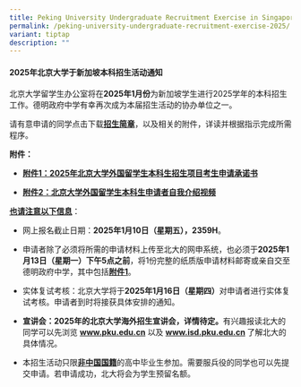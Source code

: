 ```yaml
---
title: Peking University Undergraduate Recruitment Exercise in Singapore for 2025
permalink: /peking-university-undergraduate-recruitment-exercise-2025/
variant: tiptap
description: ""
---
```

<h4><strong>2025年北京大学于新加坡本科招生活动通知</strong></h4>
<p>北京大学留学生办公室将在<strong>2025年1月份</strong>为新加坡学生进行2025学年的本科招生工作。德明政府中学有幸再次成为本届招生活动的协办单位之一。</p>
<p>请有意申请的同学点击下载<strong><a href="/files/2025_Peking_University_zhaosheng_jianzhang.pdf" rel="noopener nofollow" target="_blank">招生简章</a></strong>，以及相关的附件，详读并根据指示完成所需程序。</p>
<p><strong>附件：</strong>
</p>
<ul data-tight="true" class="tight">
<li>
<p><strong><a href="/files/2025_Peking_University_chengnuoshu.pdf" rel="noopener nofollow" target="_blank">附件1：2025年北京大学外国留学生本科生招生项目考生申请承诺书</a></strong>
</p>
</li>
<li>
<p><strong><a href="/files/2025_Peking_University_ziwojieshao.pdf" rel="noopener nofollow" target="_blank">附件2：北京大学外国留学生本科生申请者自我介绍视频</a></strong>
</p>
</li>
</ul>
<p></p>
<p><strong><u>也请注意以下信息</u></strong>：</p>
<ul data-tight="true" class="tight">
<li>
<p>网上报名截止日期：<strong>2025年1月10日（星期五），2359H</strong>。</p>
</li>
<li>
<p>申请者除了必须将所需的申请材料上传至北大的网申系统，也必须于<strong>2025年1月13日（星期一）下午5点之前</strong>，将1份完整的纸质版申请材料邮寄或亲自交至德明政府中学，其中包括<strong><a href="/files/2025_Peking_University_chengnuoshu.pdf" rel="noopener nofollow" target="_blank">附件1</a></strong>。</p>
</li>
<li>
<p>实体复试考核：北京大学将于<strong>2025年1月16日（星期四）</strong>对申请者进行实体复试考核。申请者到时将接获具体安排的通知。</p>
</li>
<li>
<p><strong>宣讲会：2025年的北京大学海外招生宣讲会，详情待定。</strong>有兴趣报读北大的同学可以先浏览 <strong><a href="http://www.pku.edu.cn" rel="noopener noreferrer nofollow" target="_blank">www.pku.edu.cn</a></strong> 以及 <strong><a href="http://www.isd.pku.edu.cn" rel="noopener noreferrer nofollow" target="_blank">www.isd.pku.edu.cn</a> </strong>了解北大的具体情况。</p>
</li>
<li>
<p>本招生活动只限<strong><u>非中国国籍</u></strong>的高中毕业生参加。需要服兵役的同学也可以先提交申请。若申请成功，北大将会为学生预留名额。</p>
</li>
</ul>
<p></p>